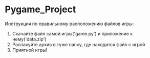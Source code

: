 # Pygame_Project
Инструкция по правильному расположению файлов игры:
1) Скачайте файл самой игры('game.py') и приложение к нему('data.zip')
2) Распакуйте архив в туже папку, где находится файл с игрой
3) Приятной игры!
